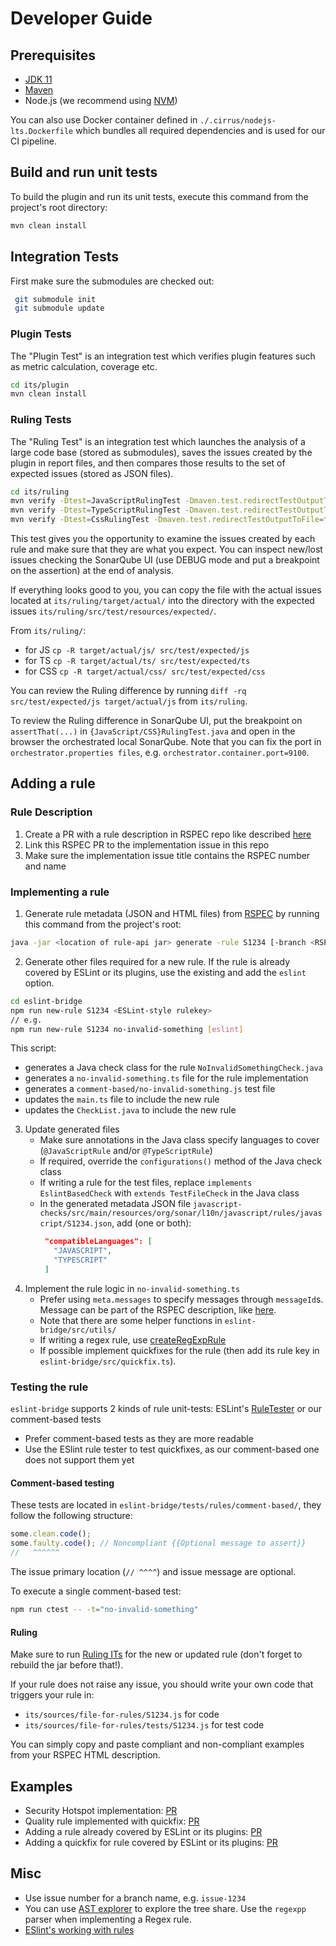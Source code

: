 # Developer Guide

## Prerequisites
- [JDK 11](https://docs.aws.amazon.com/corretto/latest/corretto-11-ug/what-is-corretto-11.html)
- [Maven](https://maven.apache.org/install.html)
- Node.js (we recommend using [NVM](https://github.com/nvm-sh/nvm#installing-and-updating))

You can also use Docker container defined in `./.cirrus/nodejs-lts.Dockerfile` which bundles all required dependencies and is used for our CI pipeline.

## Build and run unit tests
To build the plugin and run its unit tests, execute this command from the project's root directory:

```sh
mvn clean install
```

## Integration Tests
First make sure the submodules are checked out:

```sh
 git submodule init
 git submodule update
```

### Plugin Tests
The "Plugin Test" is an integration test which verifies plugin features such as metric calculation, coverage etc.
```sh
cd its/plugin
mvn clean install
```  

### Ruling Tests
The "Ruling Test" is an integration test which launches the analysis of a large code base (stored as submodules), saves the issues created by the plugin in report files, and then compares those results to the set of expected issues (stored as JSON files).
```sh
cd its/ruling
mvn verify -Dtest=JavaScriptRulingTest -Dmaven.test.redirectTestOutputToFile=false
mvn verify -Dtest=TypeScriptRulingTest -Dmaven.test.redirectTestOutputToFile=false
mvn verify -Dtest=CssRulingTest -Dmaven.test.redirectTestOutputToFile=false
```

This test gives you the opportunity to examine the issues created by each rule and make sure that they are what you expect. You can inspect new/lost issues checking the SonarQube UI (use DEBUG mode and put a breakpoint on the assertion) at the end of analysis. 

If everything looks good to you, you can copy the file with the actual issues located at `its/ruling/target/actual/`
into the directory with the expected issues `its/ruling/src/test/resources/expected/`.

From `its/ruling/`:
* for JS `cp -R target/actual/js/ src/test/expected/js`
* for TS `cp -R target/actual/ts/ src/test/expected/ts`
* for CSS `cp -R target/actual/css/ src/test/expected/css`

You can review the Ruling difference by running `diff -rq src/test/expected/js target/actual/js` from `its/ruling`.

To review the Ruling difference in SonarQube UI, put the breakpoint on `assertThat(...)` in `{JavaScript/CSS}RulingTest.java` and open in the browser the orchestrated local SonarQube. 
Note that you can fix the port in `orchestrator.properties files`, e.g. `orchestrator.container.port=9100`.

## Adding a rule

### Rule Description
1. Create a PR with a rule description in RSPEC repo like described [here](https://github.com/SonarSource/rspec#create-or-modify-a-rule)
2. Link this RSPEC PR to the implementation issue in this repo
5. Make sure the implementation issue title contains the RSPEC number and name

### Implementing a rule
1. Generate rule metadata (JSON and HTML files) from [RSPEC](https://github.com/SonarSource/rspec#4-implement-the-rule) by running this command from the project's root:

```sh
java -jar <location of rule-api jar> generate -rule S1234 [-branch <RSPEC branch>]
```

2. Generate other files required for a new rule. If the rule is already covered by ESLint or its plugins, use the existing <ESLint-style rulekey> and add the `eslint` option.
```sh
cd eslint-bridge
npm run new-rule S1234 <ESLint-style rulekey>
// e.g.
npm run new-rule S1234 no-invalid-something [eslint]
```
This script:
* generates a Java check class for the rule `NoInvalidSomethingCheck.java`
* generates a `no-invalid-something.ts` file for the rule implementation
* generates a `comment-based/no-invalid-something.js` test file 
* updates the `main.ts` file to include the new rule
* updates the `CheckList.java` to include the new rule

3. Update generated files
   * Make sure annotations in the Java class specify languages to cover (`@JavaScriptRule` and/or `@TypeScriptRule`)
   * If required, override the `configurations()` method of the Java check class
   * If writing a rule for the test files, replace `implements EslintBasedCheck` with `extends TestFileCheck` in the Java class
   * In the generated metadata JSON file `javascript-checks/src/main/resources/org/sonar/l10n/javascript/rules/javascript/S1234.json`, add (one or both):
      ```json
       "compatibleLanguages": [
         "JAVASCRIPT",
         "TYPESCRIPT"
       ]
      ```
4. Implement the rule logic in `no-invalid-something.ts`
   * Prefer using `meta.messages` to specify messages through `messageId`s. Message can be part of the RSPEC description, like [here](https://sonarsource.github.io/rspec/#/rspec/S4036/javascript#message).
   * Note that there are some helper functions in `eslint-bridge/src/utils/`
   * If writing a regex rule, use [createRegExpRule](https://github.com/SonarSource/SonarJS/blob/6798d21cd9fec8da929334460b364d548b0a608c/eslint-bridge/src/rules/regex-rule-template.ts#L53)
   * If possible implement quickfixes for the rule (then add its rule key in `eslint-bridge/src/quickfix.ts`).

### Testing the rule

`eslint-bridge` supports 2 kinds of rule unit-tests: ESLint's [RuleTester](https://eslint.org/docs/developer-guide/nodejs-api#ruletester) or our comment-based tests
   * Prefer comment-based tests as they are more readable
   * Use the ESlint rule tester to test quickfixes, as our comment-based one does not support them yet

#### Comment-based testing

These tests are located in `eslint-bridge/tests/rules/comment-based/`, they follow the following structure:

```javascript
some.clean.code();
some.faulty.code(); // Noncompliant {{Optional message to assert}} 
//   ^^^^^^
```

The issue primary location (`// ^^^^`) and issue message are optional.

To execute a single comment-based test:
```sh
npm run ctest -- -t="no-invalid-something"
```

#### Ruling

Make sure to run [Ruling ITs](#ruling-tests) for the new or updated rule (don't forget to rebuild the jar before that!). 

If your rule does not raise any issue, you should write your own code that triggers your rule in:
- `its/sources/file-for-rules/S1234.js` for code
- `its/sources/file-for-rules/tests/S1234.js` for test code

You can simply copy and paste compliant and non-compliant examples from your RSPEC HTML description.

## Examples

* Security Hotspot implementation: [PR](https://github.com/SonarSource/SonarJS/pull/3148)
* Quality rule implemented with quickfix: [PR](https://github.com/SonarSource/SonarJS/pull/3141)
* Adding a rule already covered by ESLint or its plugins: [PR](https://github.com/SonarSource/SonarJS/pull/3134)
* Adding a quickfix for rule covered by ESLint or its plugins: [PR](https://github.com/SonarSource/SonarJS/pull/3058)

## Misc
* Use issue number for a branch name, e.g. `issue-1234`
* You can use [AST explorer](https://astexplorer.net/) to explore the tree share. Use the `regexpp` parser when implementing a Regex rule.
* [ESlint's working with rules](https://eslint.org/docs/developer-guide/working-with-rules)

